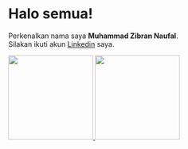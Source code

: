 # Halo semua! 
Perkenalkan nama saya **Muhammad Zibran Naufal**.\
Silakan ikuti akun [Linkedin](https://www.linkedin.com/in/muhammadzibrannaufal/) saya.
 
<p align="left">
<a href="https://github.com/zibrannaufal">
  <img height="170em" src="https://github-readme-stats-eight-theta.vercel.app/api?username=zibrannaufal&show_icons=true&theme=algolia&include_all_commits=true&count_private=true"/>
  <img height="170em" src="https://github-readme-stats-eight-theta.vercel.app/api/top-langs/?username=zibrannaufal&layout=compact&langs_count=8&theme=algolia"/>
</a>
</p>
